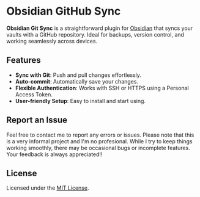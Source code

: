 # Obsidian GitHub Sync

**Obsidian Git Sync** is a straightforward plugin for [Obsidian](https://obsidian.md) that syncs your vaults with a GitHub repository. Ideal for backups, version control, and working seamlessly across devices.

## Features

- **Sync with Git**: Push and pull changes effortlessly.
- **Auto-commit**: Automatically save your changes.
- **Flexible Authentication**: Works with SSH or HTTPS using a Personal Access Token.
- **User-friendly Setup**: Easy to install and start using.

## Report an Issue

Feel free to contact me to report any errors or issues. 
Please note that this is a very informal project and I'm no profesional. While I try to keep things working smoothly, there may be occasional bugs or incomplete features. Your feedback is always appreciated!!

## License

Licensed under the [MIT License](https://opensource.org/licenses/MIT).
